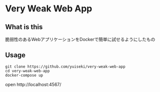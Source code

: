 # Very Weak Web App

## What is this

脆弱性のあるWebアプリケーションをDockerで簡単に試せるようにしたもの

## Usage
```
git clone https://github.com/yuiseki/very-weak-web-app
cd very-weak-web-app
docker-compose up
```

open http://localhost:4567/
